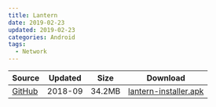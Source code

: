 ```yaml
---
title: Lantern
date: 2019-02-23
updated: 2019-02-23
categories: Android
tags:
  - Network
---
```



| Source | Updated | Size | Download |
| ------ | ------- | -------- | -------- |
| <div class="safe">[GitHub](https://github.com/getlantern/download/wiki)</div> | 2018-09 | 34.2MB | [lantern-installer.apk](https://raw.githubusercontent.com/getlantern/lantern-binaries/master/lantern-installer.apk) |
